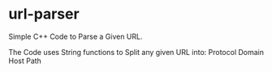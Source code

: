 # url-parser

Simple C++ Code to Parse a Given URL.

The Code uses String functions to Split any given URL into:
Protocol
Domain
Host
Path
